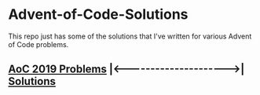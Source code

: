# Advent-of-Code-Solutions

This repo just has some of the solutions that I've written for various Advent of Code problems.

## [AoC 2019 Problems](https://adventofcode.com/2019) |<--------------------->| [Solutions](./2019)

